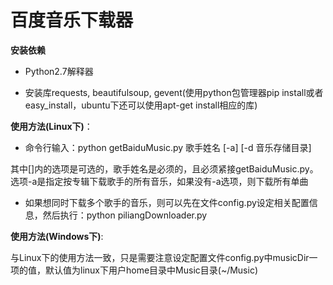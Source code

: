 百度音乐下载器
===============

**安装依赖**

- Python2.7解释器

- 安装库requests, beautifulsoup, gevent(使用python包管理器pip install或者easy_install，ubuntu下还可以使用apt-get install相应的库)


**使用方法(Linux下)**：

- 命令行输入：python getBaiduMusic.py 歌手姓名 [-a] [-d 音乐存储目录]

其中[]内的选项是可选的，歌手姓名是必须的，且必须紧接getBaiduMusic.py。选项-a是指定按专辑下载歌手的所有音乐，如果没有-a选项，则下载所有单曲

- 如果想同时下载多个歌手的音乐，则可以先在文件config.py设定相关配置信息，然后执行：python piliangDownloader.py

**使用方法(Windows下)**:

与Linux下的使用方法一致，只是需要注意设定配置文件config.py中musicDir一项的值，默认值为linux下用户home目录中Music目录(~/Music)
